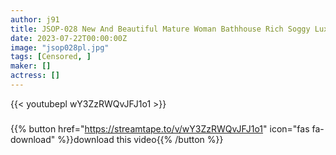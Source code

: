 ```yaml
---
author: j91
title: JSOP-028 New And Beautiful Mature Woman Bathhouse Rich Soggy Luxury Soap Airi Tsujime
date: 2023-07-22T00:00:00Z
image: "jsop028pl.jpg"
tags: [Censored, ]
maker: []
actress: []
---
```



{{< youtubepl wY3ZzRWQvJFJ1o1 >}}
###

{{% button href="https://streamtape.to/v/wY3ZzRWQvJFJ1o1" icon="fas fa-download" %}}download this video{{% /button %}}
